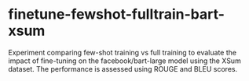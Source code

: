 # finetune-fewshot-fulltrain-bart-xsum
Experiment comparing few-shot training vs full training to evaluate the impact of fine-tuning on the facebook/bart-large model using the XSum dataset. The performance is assessed using ROUGE and BLEU scores.
